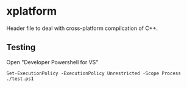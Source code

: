 xplatform
=========
Header file to deal with cross-platform compilcation of C++.


Testing
-------
Open "Developer Powershell for VS"
```
Set-ExecutionPolicy -ExecutionPolicy Unrestricted -Scope Process
./test.ps1
```